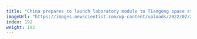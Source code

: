 ```yaml
---
title: "China prepares to launch laboratory module to Tiangong space station"
imageUrl: "https://images.newscientist.com/wp-content/uploads/2022/07/21122312/SEI_115411756.jpg?width=600"
index: 192
weight: 192
---
```

